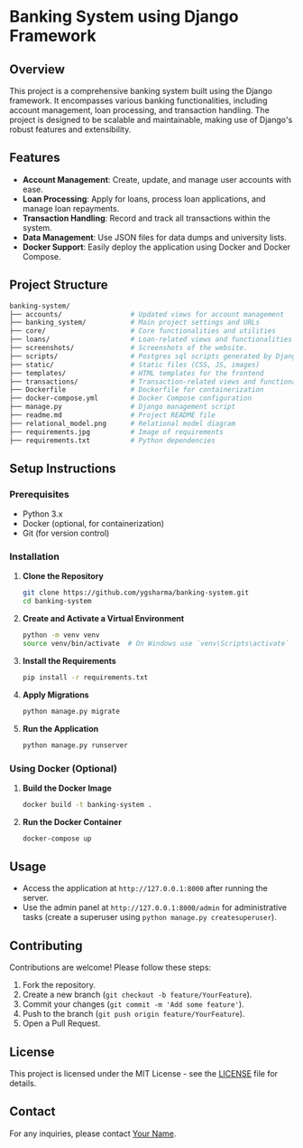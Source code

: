 # Banking System using Django Framework

## Overview

This project is a comprehensive banking system built using the Django framework. It encompasses various banking functionalities, including account management, loan processing, and transaction handling. The project is designed to be scalable and maintainable, making use of Django's robust features and extensibility.

## Features

- **Account Management**: Create, update, and manage user accounts with ease.
- **Loan Processing**: Apply for loans, process loan applications, and manage loan repayments.
- **Transaction Handling**: Record and track all transactions within the system.
- **Data Management**: Use JSON files for data dumps and university lists.
- **Docker Support**: Easily deploy the application using Docker and Docker Compose.

## Project Structure
``` bash
banking-system/
├── accounts/                 # Updated views for account management
├── banking_system/           # Main project settings and URLs
├── core/                     # Core functionalities and utilities
├── loans/                    # Loan-related views and functionalities
├── screenshots/              # Screenshots of the website.
├── scripts/                  # Postgres sql scripts generated by Django.
├── static/                   # Static files (CSS, JS, images)
├── templates/                # HTML templates for the frontend
├── transactions/             # Transaction-related views and functionalities
├── Dockerfile                # Dockerfile for containerization
├── docker-compose.yml        # Docker Compose configuration
├── manage.py                 # Django management script
├── readme.md                 # Project README file
├── relational_model.png      # Relational model diagram
├── requirements.jpg          # Image of requirements
├── requirements.txt          # Python dependencies
```

## Setup Instructions

### Prerequisites

- Python 3.x
- Docker (optional, for containerization)
- Git (for version control)

### Installation

1. **Clone the Repository**
    ```bash
    git clone https://github.com/ygsharma/banking-system.git
    cd banking-system
    ```

2. **Create and Activate a Virtual Environment**
    ```bash
    python -m venv venv
    source venv/bin/activate  # On Windows use `venv\Scripts\activate`
    ```

3. **Install the Requirements**
    ```bash
    pip install -r requirements.txt
    ```

4. **Apply Migrations**
    ```bash
    python manage.py migrate
    ```

5. **Run the Application**
    ```bash
    python manage.py runserver
    ```

### Using Docker (Optional)

1. **Build the Docker Image**
    ```bash
    docker build -t banking-system .
    ```

2. **Run the Docker Container**
    ```bash
    docker-compose up
    ```

## Usage

- Access the application at `http://127.0.0.1:8000` after running the server.
- Use the admin panel at `http://127.0.0.1:8000/admin` for administrative tasks (create a superuser using `python manage.py createsuperuser`).

## Contributing

Contributions are welcome! Please follow these steps:

1. Fork the repository.
2. Create a new branch (`git checkout -b feature/YourFeature`).
3. Commit your changes (`git commit -m 'Add some feature'`).
4. Push to the branch (`git push origin feature/YourFeature`).
5. Open a Pull Request.

## License

This project is licensed under the MIT License - see the [LICENSE](LICENSE) file for details.

## Contact

For any inquiries, please contact [Your Name](mailto:your.email@example.com).

